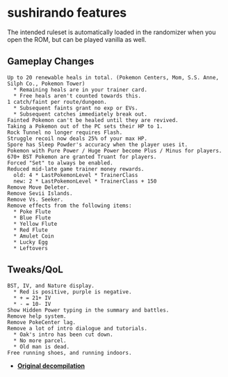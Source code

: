 # sushirando features

The intended ruleset is automatically loaded in the randomizer when you open the ROM, but can be played vanilla as well.

## Gameplay Changes
```
Up to 20 renewable heals in total. (Pokemon Centers, Mom, S.S. Anne, Silph Co., Pokemon Tower)
  * Remaining heals are in your trainer card.
  * Free heals aren't counted towards this.
1 catch/faint per route/dungeon.
  * Subsequent faints grant no exp or EVs.
  * Subsequent catches immediately break out.
Fainted Pokemon can't be healed until they are revived.
Taking a Pokemon out of the PC sets their HP to 1.
Rock Tunnel no longer requires Flash.
Struggle recoil now deals 25% of your max HP.
Spore has Sleep Powder's accuracy when the player uses it.
Pokemon with Pure Power / Huge Power become Plus / Minus for players.
670+ BST Pokemon are granted Truant for players.
Forced "Set" to always be enabled.
Reduced mid-late game trainer money rewards.
  old: 4 * LastPokemonLevel * TrainerClass
  new: 2 * LastPokemonLevel * TrainerClass + 150
Remove Move Deleter.
Remove Sevii Islands.
Remove Vs. Seeker.
Remove effects from the following items:
  * Poke Flute
  * Blue Flute
  * Yellow Flute
  * Red Flute
  * Amulet Coin
  * Lucky Egg
  * Leftovers
```

## Tweaks/QoL
```
BST, IV, and Nature display.
  * Red is positive, purple is negative.
  * + = 21+ IV
  * - = 10- IV
Show Hidden Power typing in the summary and battles.
Remove help system.
Remove PokeCenter lag.
Remove a lot of intro dialogue and tutorials.
  * Oak's intro has been cut down.
  * No more parcel.
  * Old man is dead.
Free running shoes, and running indoors.
```

* [**Original decompilation**](https://github.com/pret/pokefirered)

